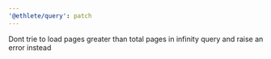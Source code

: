 ```yaml
---
'@ethlete/query': patch
---
```


Dont trie to load pages greater than total pages in infinity query and raise an error instead

